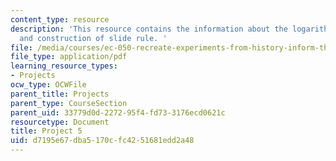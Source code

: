 ```yaml
---
content_type: resource
description: 'This resource contains the information about the logarithmic scales
  and construction of slide rule. '
file: /media/courses/ec-050-recreate-experiments-from-history-inform-the-future-from-the-past-galileo-january-iap-2010/d7195e67dba5170cfc4251681edd2a48_MITEC_050IAP10_pro05.pdf
file_type: application/pdf
learning_resource_types:
- Projects
ocw_type: OCWFile
parent_title: Projects
parent_type: CourseSection
parent_uid: 33779d0d-2272-95f4-fd73-3176ecd0621c
resourcetype: Document
title: Project 5
uid: d7195e67-dba5-170c-fc42-51681edd2a48
---
```

